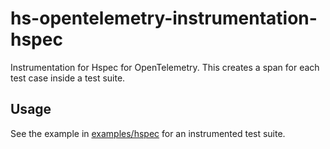 # hs-opentelemetry-instrumentation-hspec

Instrumentation for Hspec for OpenTelemetry. This creates a span for each test
case inside a test suite.

## Usage

See the example in [examples/hspec](../../examples/hspec) for an instrumented
test suite.

